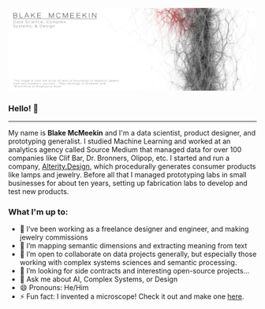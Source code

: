 ![Header of two citation networks from academic journals](https://github.com/thegrandblooms/thegrandblooms/blob/79438adbb8eca30c52230ad8a2aecf83ff3e77c2/GitHub_Header_2.jpg)

### Hello! 👋
---
My name is **Blake McMeekin** and I'm a data scientist, product designer, and prototyping generalist. I studied Machine Learning and worked at an analytics agency called Source Medium that managed data for over 100 companies like Clif Bar, Dr. Bronners, Olipop, etc. I started and run a company, [Alterity.Design](https://www.alterity.design/), which procedurally generates consumer products like lamps and jewelry. Before all that I managed prototyping labs in small businesses for about ten years, setting up fabrication labs to develop and test new products.

### What I'm up to:

- 🔭 I’ve been working as a freelance designer and engineer, and making jewelry commissions
- 🌱 I’m mapping semantic dimensions and extracting meaning from text
- 👯 I’m open to collaborate on data projects generally, but especially those working with complex systems sciences and semantic processing.
- 🤔 I’m looking for side contracts and interesting open-source projects...
- 💬 Ask me about AI, Complex Systems, or Design
- 😄 Pronouns: He/Him
- ⚡ Fun fact: I invented a microscope! Check it out and make one [here](https://www.alterity.design/projection-microscope).
